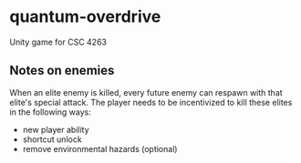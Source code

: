 # quantum-overdrive

Unity game for CSC 4263

## Notes on enemies

When an elite enemy is killed, every future enemy can respawn with that elite's special attack.
The player needs to be incentivized to kill these elites in the following ways:

-   new player ability
-   shortcut unlock
-   remove environmental hazards (optional)
